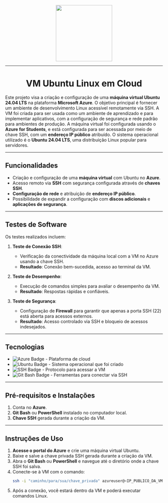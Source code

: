 
<p align="center">
  <a href="https://skillicons.dev">
    <img src="https://skillicons.dev/icons?i=azure" width="180" />
  </a>
</p>

---

<h1 align="center">VM Ubuntu Linux em Cloud</h1>

Este projeto visa a criação e configuração de uma **máquina virtual Ubuntu 24.04 LTS** na plataforma **Microsoft Azure**. O objetivo principal é fornecer um ambiente de desenvolvimento Linux acessível remotamente via SSH. A VM foi criada para ser usada como um ambiente de aprendizado e para implementar aplicativos, com a configuração de segurança e rede padrão para ambientes de produção.
A máquina virtual foi configurada usando o **Azure for Students**, e está configurada para ser acessada por meio de chave SSH, com um **endereço IP público** atribuído. O sistema operacional utilizado é o **Ubuntu 24.04 LTS**, uma distribuição Linux popular para servidores.

---

## Funcionalidades 
- Criação e configuração de uma **máquina virtual** com Ubuntu no **Azure**.
- Acesso remoto via **SSH** com segurança configurada através de **chaves SSH**.
- **Configuração de rede** e atribuição de **endereço IP público**.
- Possibilidade de expandir a configuração com **discos adicionais** e **aplicações de segurança**.

---

## Testes de Software
Os testes realizados incluem:
1. **Teste de Conexão SSH**:
   - Verificação da conectividade da máquina local com a VM no Azure usando a chave SSH.
   - **Resultado**: Conexão bem-sucedida, acesso ao terminal da VM.
   
2. **Teste de Desempenho**:
   - Execução de comandos simples para avaliar o desempenho da VM.
   - **Resultado**: Respostas rápidas e confiáveis.

3. **Teste de Segurança**:
   - Configuração de **Firewall** para garantir que apenas a porta SSH (22) está aberta para acessos externos.
   - **Resultado**: Acesso controlado via SSH e bloqueio de acessos indesejados.
---
 
## Tecnologias  

- ![Azure Badge](https://img.shields.io/badge/Microsoft_Azure-555555?style=flat-square&logo=microsoft-azure)  - Plataforma de cloud
- ![Ubuntu Badge](https://img.shields.io/badge/Ubuntu-555555?style=flat-square&logo=ubuntu)  - Sistema operacional que foi criado
- ![SSH Badge](https://img.shields.io/badge/SSH-555555?style=flat-square&logo=ssh)  - Protocolo para acessar a VM
- ![Git Bash Badge](https://img.shields.io/badge/Git_Bash-555555?style=flat-square&logo=gitbash)  - Ferramentas para conectar via SSH


---

## Pré-requisitos e Instalações
1. Conta no **Azure**.
2. **Git Bash** ou **PowerShell** instalado no computador local.
3. **Chave SSH** gerada durante a criação da VM.

---

## Instruções de Uso
1. **Acesse o portal do Azure** e crie uma máquina virtual Ubuntu.
2. Baixe e salve a chave privada SSH gerada durante a criação da VM.
3. Abra o **Git Bash** ou **PowerShell** e navegue até o diretório onde a chave SSH foi salva.
4. Conecte-se à VM com o comando:
   ```bash
   ssh -i "caminho/para/sua/chave_privada" azureuser@<IP_PUBLICO_DA_VM>
5. Após a conexão, você estará dentro da VM e poderá executar comandos Linux.
   
